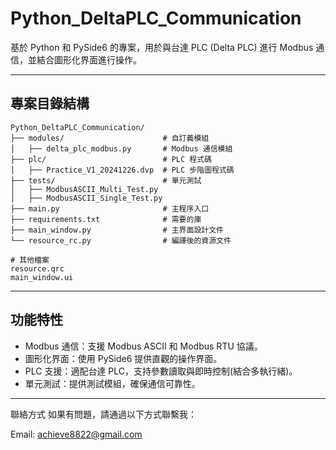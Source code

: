 # Python_DeltaPLC_Communication

基於 Python 和 PySide6 的專案，用於與台達 PLC (Delta PLC) 進行 Modbus 通信，並結合圖形化界面進行操作。

---

## 專案目錄結構

```plaintext
Python_DeltaPLC_Communication/
├── modules/                      # 自訂義模組
│   ├── delta_plc_modbus.py       # Modbus 通信模組
├── plc/                          # PLC 程式碼
│   ├── Practice_V1_20241226.dvp  # PLC 步階圖程式碼
├── tests/                        # 單元測試
│   ├── ModbusASCII_Multi_Test.py
│   ├── ModbusASCII_Single_Test.py
├── main.py                       # 主程序入口
├── requirements.txt              # 需要的庫
├── main_window.py                # 主界面設計文件
└── resource_rc.py                # 編譯後的資源文件

# 其他檔案
resource.qrc
main_window.ui
```

---
## 功能特性
- Modbus 通信：支援 Modbus ASCII 和 Modbus RTU 協議。
- 圖形化界面：使用 PySide6 提供直觀的操作界面。
- PLC 支援：適配台達 PLC，支持參數讀取與即時控制(結合多執行緒)。
- 單元測試：提供測試模組，確保通信可靠性。

---
聯絡方式
如果有問題，請通過以下方式聯繫我：

Email: achieve8822@gmail.com
